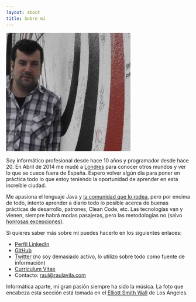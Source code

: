 ```yaml
---
layout: about
title: Sobre mí
---
```


![Este soy yo](/public/pictures/profile_picture.jpg)

Soy informático profesional desde hace 10 años y programador desde hace 20. En Abril de 2014 me mudé a [Londres](http://es.wikipedia.org/wiki/Londres) para conocer otros mundos y ver lo que se cuece fuera de España. Espero volver algún día para poner en práctica todo lo que estoy teniendo la oportunidad de aprender en esta increíble ciudad.

Me apasiona el lenguaje Java y [la comunidad que lo rodea](http://www.meetup.com/Londonjavacommunity/), pero por encima de todo, intento aprender a diario todo lo posible acerca de buenas prácticas de desarrollo, patrones, Clean Code, etc. Las tecnologías van y vienen, siempre habrá modas pasajeras, pero las metodologías no (salvo [honrosas excepciones](http://en.wikipedia.org/wiki/Waterfall_model)).

Si quieres saber más sobre mí puedes hacerlo en los siguientes enlaces:

* [Perfil LinkedIn](http://uk.linkedin.com/in/raulavila)
* [GitHub](https://github.com/raulavila)
* [Twitter](http://www.twitter.com/ravila80) (no soy demasiado activo, lo utilizo sobre todo como fuente de información)
* [Curriculum Vitae](/cv)
* Contacto: [raul@raulavila.com](mailto:raul@raulavila.com)

Informática aparte, mi gran pasión siempre ha sido la música. La foto que encabeza esta sección está tomada en el [Elliott Smith Wall](https://roadtrippers.com/us/los-angeles-ca/attractions/elliott-smith-memorial-figure-8-wall) de Los Ángeles.
